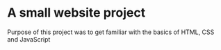 # A small website project 

Purpose of this project was to get familiar with the basics of HTML, CSS and JavaScript
